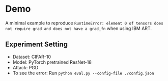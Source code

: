 # Demo

A minimal example to reproduce `RuntimeError: element 0 of tensors does not require grad and does not have a grad_fn` when using IBM ART.

## Experiment Setting
* Dataset: CIFAR-10   
* Model: PyTorch pretrained ResNet-18
* Attack: PGD
* To see the error: Run `python eval.py --config-file ./config.json`

